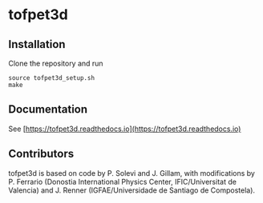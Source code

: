 # tofpet3d

## Installation

Clone the repository and run
```
source tofpet3d_setup.sh
make
```
## Documentation
See [https://tofpet3d.readthedocs.io](https://tofpet3d.readthedocs.io)

## Contributors
tofpet3d is based on code by P. Solevi and J. Gillam, with modifications by P. Ferrario (Donostia International Physics Center, IFIC/Universitat de Valencia) and J. Renner (IGFAE/Universidade de Santiago de Compostela).
